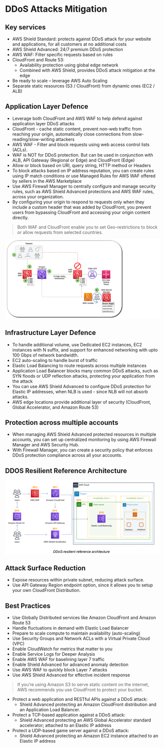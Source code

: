 # DDoS Attacks Mitigation

## Key services
- AWS Shield Standard: protects against DDoS attack for your website and applications, for all customers at no additional costs
- AWS Shield Advanced: 24/7 premium DDoS protection
- AWS WAF: Filter specific requests based on rules
- CloudFront and Route 53: 
    - Availability protection using global edge network
    - Combined with AWS Shield, provides DDoS attack mitigation at the edge
- Be ready to scale – leverage AWS Auto Scaling
- Separate static resources (S3 / CloudFront) from dynamic ones (EC2 / ALB)

## Application Layer Defence
- Leverage both CloudFront and AWS WAF to help defend against application layer DDoS attacks
- CloudFront - cache static content, prevent non-web traffic from reaching your origin, automatically close connections from slow-reading/slow-writing attackers
- AWS WAF - Filter and block requests using web access control lists (ACLs). 
- WAF is NOT for DDoS protection. But can be used in conjunction with ALB, API Gateway (Regional or Edge) and CloudFront (Edge)  
- Allow or block based on URI, query string, HTTP method or Headers  
- To block attacks based on IP address reputation, you can create rules using IP match conditions or use Managed Rules for AWS WAF offered by sellers in the AWS Marketplace
- Use AWS Firewall Manager to centrally configure and manage security rules, such as AWS Shield Advanced protections and AWS WAF rules, across your organization.
- By configuring your origin to respond to requests only when they include a custom header that was added by CloudFront, you prevent users from bypassing CloudFront and accessing your origin content directly.

> Both WAF and CloudFront enable you to set Geo-restrictions to block or allow requests from selected countries. 

![Use Lambda to update CloudFront custom Header](../images/cloudfront_custom_header_lambda.png)

## Infrastructure Layer Defence
- To handle additional volume, use Dedicated EC2 instances, EC2 instances with N suffix, and support for enhanced networking with upto 100 Gbps of network bandwidth.
- EC2 auto-scaling to handle burst of traffic
- Elastic Load Balancing to route requests across multiple instances
- Application Load Balancer blocks many common DDoS attacks, such as SYN floods or UDP reflection attacks, protecting your application from the attack
- You can use AWS Shield Advanced to configure DDoS protection for Elastic IP addresses, when NLB is used - since NLB will not absorb attacks. 
- AWS edge locations provide additional layer of security (CloudFront, Global Accelerator, and Amazon Route 53)

## Protection across multiple accounts
- When managing AWS Shield Advanced protected resources in multiple accounts, you can set up centralized monitoring by using AWS Firewall Manager and AWS Security Hub. 
- With Firewall Manager, you can create a security policy that enforces DDoS protection compliance across all your accounts. 

## DDOS Resilient Reference Architecture

![DDOS Resilient Reference Architecture](../images/ddos_resilient_ref_architecture.png)

## Attack Surface Reduction
- Expose resources within private subnet, reducing attack surface. 
- Use API Gateway Region endpoint option, since it allows you to setup your own CloudFront Distribution.

## Best Practices

- Use Globally Distributed services like Amazon CloudFront and Amazon Route 53 
- Handle fluctuations in demand with Elastic Load Balancer 
- Prepare to scale compute to maintain availability (auto-scaling)
- Use Security Groups and Network ACLs with a Virtual Private Cloud (VPC) 
- Enable CloudWatch for metrics that matter to you 
- Enable Service Logs for Deeper Analysis 
- Enable AWS WAF for baselining layer 7 traffic 
- Enable Shield Advanced for advanced anomaly detection 
- Use AWS WAF to quickly block Layer 7 attacks 
- Use AWS Shield Advanced for effective incident response

> If you’re using Amazon S3 to serve static content on the internet, AWS recommends you use CloudFront to protect your bucket.

- Protect a web application and RESTful APIs against a DDoS attack:
    - Shield Advanced protecting an Amazon CloudFront distribution and an Application Load Balancer.
- Protect a TCP-based application against a DDoS attack:
    - Shield Advanced protecting an AWS Global Accelerator standard accelerator; attached to an Elastic IP address
- Protect a UDP-based game server against a DDoS attack:
    - Shield Advanced protecting an Amazon EC2 instance attached to an Elastic IP address